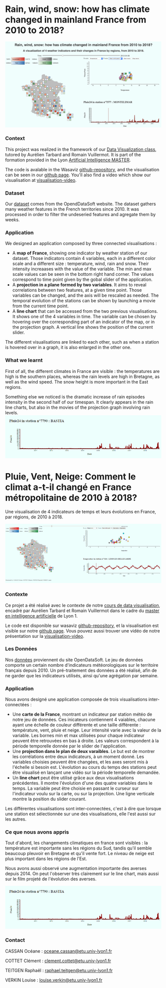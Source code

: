# Rain, wind, snow: how has climate changed in mainland France from 2010 to 2018?


![image](https://github.com/wasaviz/wasaviz.github.io/blob/master/Images_video/teaser.png)


### Context

This project was realized in the framework of our [Data Visualization class](https://lyondataviz.github.io/teaching/lyon1-m2/2018/), tutored by Aurélien Tarbard and Romain Vuillermot. It is part of the formation provided in the Lyon [Artificial Intelligence MASTER](http://master-info.univ-lyon1.fr/IA/#intro).

The code is avalable in the Wasaviz   [github-repository](https://github.com/wasaviz/wasaviz.github.io.git), and the visualisation can be seen in our [github page](https://wasaviz.github.io/).
You'll also find a video which show our visualisation at [visualisation-video](https://github.com/wasaviz/wasaviz.github.io/blob/master/Images_video/project_video.mp4).
   
### Dataset

Our [dataset](https://public.opendatasoft.com/explore/dataset/donnees-synop-essentielles-omm/information/?sort=date) comes from the OpendDataSoft website. The dataset gathers many weather features in the French territories since 2010. It was processed in order to filter the undeseried features and agregate them by weeks.

### Application

We designed an application composed by three connected visualisations :

  - A **map of France**, showing one indicator by weather station of our dataset. Those indicators contain 4 variables, each in a different color scale and a different size : temperature, wind, rain and snow. Their intensity increaases with the value of the variable. The min and max scale values can be seen in the bottom right hand corner. The values correspond to time point given by the gobal slider of the application.
  - A **projection in a plane formed by two variables**. It aims to reveal correlations between two features, at a given time point. Those variables can be changed, and the axis will be rescaled as needed. The temporal evolution of the stations can be shown by launching a movie from the current time point. 
  - A **line chart** that can be accessed from the two previous visualisations. It shows one of the 4 variables in time. The variable can be chosen by hovering over the corresponding part of an indicator of the map, or in the projection graph. A vertical line shows the position of the current slider.

The different visualisations are linked to each other, such as when a station is hovered over in a graph, it is also enlarged in the other one. 

### What we learnt

First of all, the different climates in France are visible : the temperatures are high is the southern places, whereas the rain levels are high in Bretagne, as well as the wind speed. The snow height is more important in the East regions.

Something else we noticed is the dramatic increase of rain episodes intensity in the second half of our timespan. It clearly appears in the rain line charts, but also in the movies of the projection graph involving rain levels.
![image](https://github.com/wasaviz/wasaviz.github.io/blob/master/Images_video/rain.PNG)


# Pluie, Vent, Neige: Comment le climat a-t-il changé en France métropolitaine de 2010 à 2018?

Une visualisation de 4 indicateurs de temps et leurs évolutions en France, par régions, de 2010 à 2018.

![image](https://github.com/wasaviz/wasaviz.github.io/blob/master/Images_video/all.PNG)

### Contexte

Ce projet a été réalisé avec le contexte de notre [cours de data visualisation](https://lyondataviz.github.io/teaching/lyon1-m2/2018/), encadré par Aurélien Tarbard et Romain Vuillermot dans le cadre du [master en intelligence artificielle](http://master-info.univ-lyon1.fr/IA/#intro) de Lyon 1.

Le code est disponible sur wasaviz [github-repository](https://github.com/wasaviz/wasaviz.github.io.git), et la visualisation est visible sur notre [github page](https://wasaviz.github.io/).
Vous pouvez aussi trouver une vidéo de notre présentation sur la [visualisation-video](https://github.com/wasaviz/wasaviz.github.io/blob/master/Images_video/project_video.mp4).
   
### Les Données

Nos [données](https://public.opendatasoft.com/explore/dataset/donnees-synop-essentielles-omm/information/?sort=date) proviennent du site OpenDataSoft. Le jeu de données comporte un certain nombre d'indicateurs météorologiques sur le territoire français depuis 2010. Un pré-traitement des données a été réalisé, afin de ne garder que les indicateurs utilisés, ainsi qu'une agrégation par semaine.

### Application

Nous avons designé une application composée de trois visualisations inter-connectées : 

  - Une **carte de la France**, montrant un indicateur par station météo de notre jeu de données. Ces inicateurs contiennent 4 vaiables, chacune ayant une échelle de couleur différente et une taille différente : température, vent, pluie et neige. Leur intensité varie avec la valeur de la variable. Les bornes min et max utilisées pour chaque indicateur peuvent être retrouvées en bas à droite. Les valeurs correspondent à la période temporelle donnée par le slider de l'application.
  - Une **projection dans le plan de deux varaibles**. Le but est de montrer les corrélations entre deux indicateurs, à un moment donné. Les variables choisies peuvent être changées, et les axes seront mis à l'échelle si besoin est. L'évolution au cours du temps des stations peut être visualisé en lançant une vidéo sur la période temporelle demandée. 
  - Un **line chart** peut être utilisé grâce aux deux visualisations précédentes. Il montre l'évolution d'une des quatre variables dans le temps. La variable peut être choisie en passant le curseur sur l'indicateur voulu sur la carte, ou sur la projection. Une ligne verticale montre la position du slider courant.

Les différentes visualisations sont inter-connectées, c'est à dire que lorsque une station est sélectionnée sur une des visualisations, elle l'est aussi sur les autres. 

### Ce que nous avons appris

Tout d'abord, les changements climatiques en france sont visibles : la température est importante sans les régions du Sud, tandis qu'il semble beaucoup pleuvoir en Bretagne et qu'il vente fort. Le niveau de neige est plus important dans les régions de l'Est.

Nous avons aussi observé une augmentation importante des averses depuis 2014. On peut l'observer très clairement sur le line chart, mais aussi sur le film projeté de l'évolution des averses.

![image](https://github.com/wasaviz/wasaviz.github.io/blob/master/Images_video/rain.PNG)

### Contact

CASSAN Océane : oceane.cassan@etu.univ-lyon1.fr

COTTET Clément : clement.cottet@etu.univ-lyon1.fr

TEITGEN Raphaël : raphael.teitgen@etu.univ-lyon1.fr

VERKIN Louise : louise.verkin@etu.univ-lyon1.fr
